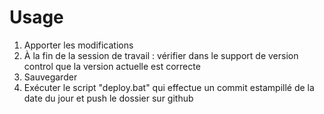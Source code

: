 # Usage

1. Apporter les modifications
2. À la fin de la session de travail : vérifier dans le support de version control que la version actuelle est correcte
3. Sauvegarder
4. Exécuter le script "deploy.bat" qui effectue un commit estampillé de la date du jour et push le dossier sur github